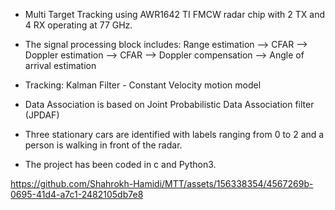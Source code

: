 - Multi Target Tracking using AWR1642 TI FMCW radar chip with 2 TX and 4 RX operating at 77 GHz. 
- The signal processing block includes:   Range estimation --> CFAR --> Doppler estimation --> CFAR --> Doppler compensation --> Angle of arrival estimation 
- Tracking: Kalman Filter - Constant Velocity motion model
- Data Association is based on Joint Probabilistic Data Association filter (JPDAF)

- Three stationary cars are identified with labels ranging from 0 to 2 and a person is walking in front of the radar.
- The project has been coded in c and Python3.



https://github.com/Shahrokh-Hamidi/MTT/assets/156338354/4567269b-0695-41d4-a7c1-2482105db7e8

